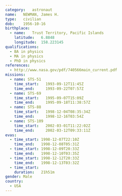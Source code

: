 ```yaml
---
category:	astronaut
name:	NEWMAN, James H.
type:	civilian
dob:	1956-10-16
birthplace:
  - name:	Trust Territory, Pacific Islands
    latitude:	6.8848
    longitude:	158.223145
qualifications:
  - BA in physics
  - MA in physics
  - PhD in physics
references:
  - http://www.nasa.gov/pdf/740566main_current.pdf
missions:
  - name: STS-51
    time_start:   1993-09-12T11:45Z
    time_end:     1993-09-22T07:57Z
  - name: STS-69
    time_start:   1995-09-07T15:09Z
    time_end:     1995-09-18T11:38:57Z
  - name: STS-88
    time_start:   1998-12-04T08:35:34Z
    time_end:     1998-12-16T03:54Z
  - name: STS-109
    time_start:   2002-03-01T11:22:02Z
    time_end:     2002-03-12T09:33:11Z
evas:
  - time_start: 1998-12-07T22:10Z
    time_end:   1998-12-08T05:31Z
  - time_start: 1998-12-09T20:33Z
    time_end:   1998-12-10T03:35Z
  - time_start: 1998-12-12T20:33Z
    time_end:   1998-12-13T03:32Z
  - time_start: 
    duration:   21h51m
gender:	Male
country:
  - USA
---
```

